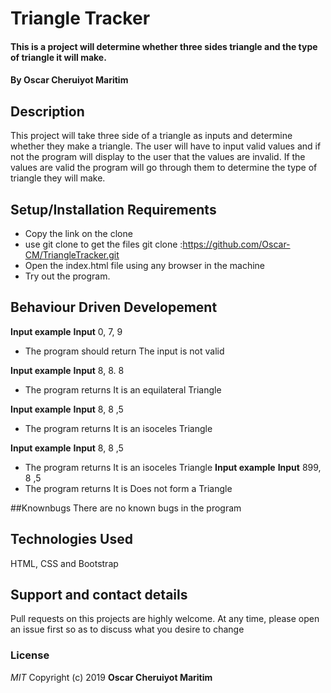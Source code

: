 # Triangle Tracker
#### This is a project will determine whether three sides triangle and the type of triangle it will make.
#### By **Oscar Cheruiyot Maritim**
## Description
This project will take three side of a triangle as inputs and determine whether they make a triangle. The user will have to input valid values and if not the program will display to the user that the values are invalid. If the values are valid the program will go through them to determine the type of triangle they will make.
## Setup/Installation Requirements
* Copy the link on the clone
* use git clone to get the files git clone :https://github.com/Oscar-CM/TriangleTracker.git
* Open the index.html file using any browser in the machine
* Try out the program.
## Behaviour Driven Developement
**Input example**
**Input** 0, 7, 9
* The program should return The input is not valid

**Input example**
**Input** 8, 8. 8
* The program returns It is an equilateral Triangle

**Input example**
**Input** 8, 8 ,5
* The program returns It is an isoceles Triangle

**Input example**
**Input** 8, 8 ,5
* The program returns It is an isoceles Triangle
**Input example**
**Input** 899, 8 ,5
* The program returns It is Does not form a Triangle

##Knownbugs
There are no known bugs in the program
## Technologies Used
HTML, CSS and Bootstrap
## Support and contact details
Pull requests on this projects are highly welcome. At any time, please open an issue first so as to discuss what you desire to change
### License
*MIT*
Copyright (c) 2019 **Oscar Cheruiyot Maritim**
